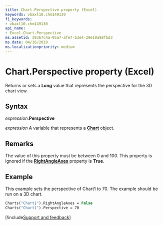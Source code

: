 ```yaml
---
title: Chart.Perspective property (Excel)
keywords: vbaxl10.chm149130
f1_keywords:
- vbaxl10.chm149130
api_name:
- Excel.Chart.Perspective
ms.assetid: 39367c4a-95a7-afe7-b3e4-29e10a88fbd3
ms.date: 04/16/2019
ms.localizationpriority: medium
---
```



# Chart.Perspective property (Excel)

Returns or sets a **Long** value that represents the perspective for the 3D chart view.


## Syntax

_expression_.**Perspective**

_expression_ A variable that represents a **[Chart](Excel.Chart(object).md)** object.


## Remarks

The value of this property must be between 0 and 100. This property is ignored if the **[RightAngleAxes](Excel.Chart.RightAngleAxes.md)** property is **True**.


## Example

This example sets the perspective of Chart1 to 70. The example should be run on a 3D chart.

```vb
Charts("Chart1").RightAngleAxes = False 
Charts("Chart1").Perspective = 70
```



[!include[Support and feedback](~/includes/feedback-boilerplate.md)]